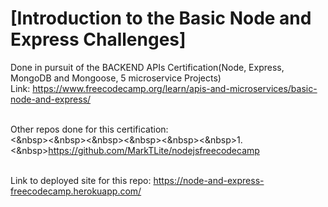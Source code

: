 # [Introduction to the Basic Node and Express Challenges]
Done in pursuit of the BACKEND APIs Certification(Node, Express, MongoDB and Mongoose, 5 microservice Projects)<br/>
Link: https://www.freecodecamp.org/learn/apis-and-microservices/basic-node-and-express/ <br/><br/>

Other repos done for this certification: <br/>
<&nbsp><&nbsp><&nbsp><&nbsp><&nbsp><&nbsp>1.<&nbsp>https://github.com/MarkTLite/nodejsfreecodecamp <br/><br/>

Link to deployed site for this repo: https://node-and-express-freecodecamp.herokuapp.com/




